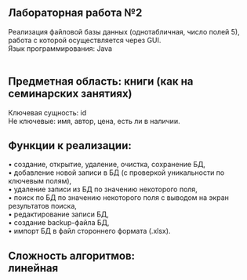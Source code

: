 ## Лабораторная работа №2<br />
Реализация файловой базы данных (однотабличная, число полей 5), работа с которой осуществляется через GUI.<br />
Язык программирования: Java<br /><br />

## Предметная область: книги (как на семинарских занятиях)<br />
Ключевая сущность: id<br />
Не ключевые: имя, автор, цена, есть ли в наличии. <br />

## Функции к реализации:<br />
•	создание, открытие, удаление, очистка, сохранение БД,<br />
•	добавление новой записи в БД (с проверкой уникальности по ключевым полям),<br />
•	удаление записи из БД по значению некоторого поля,<br />
•	поиск по БД по значению некоторого поля с выводом на экран результатов поиска,<br />
•	редактирование записи БД,<br />
•	создание backup-файла БД,<br />
•	импорт БД в файл стороннего формата (.xlsx).<br />

## Сложность алгоритмов:<br />линейная<br />
